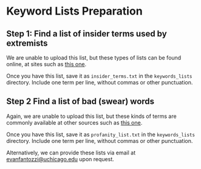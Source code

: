 # Keyword Lists Preparation

## Step 1: Find a list of insider terms used by extremists
We are unable to upload this list, but these types of lists can be found online, at sites such as [this one](https://www.aljazeera.com/features/2017/10/8/a-brief-dictionary-to-help-understand-the-us-far-right).

Once you have this list, save it as `insider_terms.txt` in the `keywords_lists` directory. Include one term per line, without commas or other punctuation.

## Step 2 Find a list of bad (swear) words
Again, we are unable to upload this list, but these kinds of terms are commonly available at other sources such as [this one](https://github.com/zacanger/profane-words). 

Once you have this list, save it as `profanity_list.txt` in the `keywords_lists` directory. Include one term per line, without commas or other punctuation. 

Alternatively, we can provide these lists via email at evanfantozzi@uchicago.edu upon request.